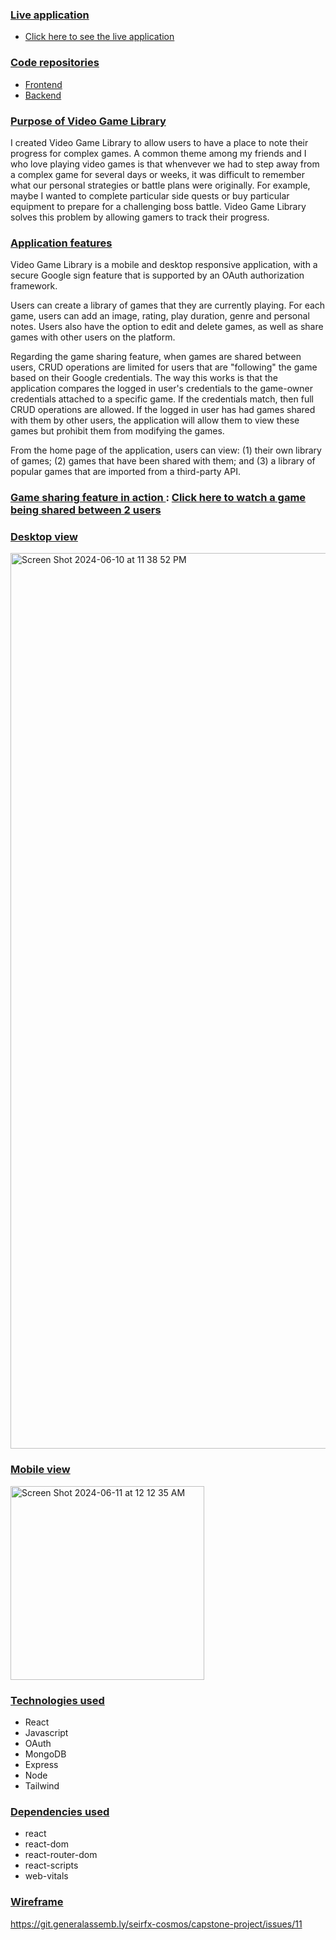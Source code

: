 ### <ins> Live application </ins>
- [Click here to see the live application](https://game-library-frontend.herokuapp.com/)

### <ins> Code repositories</ins>
- [Frontend](https://github.com/3campos/game-library-frontend)
- [Backend](https://github.com/3campos/game-library-backend)

### <ins> Purpose of Video Game Library </ins>

I created Video Game Library to allow users to have a place to note their progress for complex games. A common theme among my friends and I who love playing video games is that whenvever we had to step away from a complex game for several days or weeks, it was difficult to remember what our personal strategies or battle plans were originally. For example, maybe I wanted to complete particular side quests or buy particular equipment to prepare for a challenging boss battle. Video Game Library solves this problem by allowing gamers to track their progress.

### <ins> Application features </ins>

Video Game Library is a mobile and desktop responsive application, with a secure Google sign feature that is supported by an OAuth authorization framework.

Users can create a library of games that they are currently playing. For each game, users can add an image, rating, play duration, genre and personal notes. Users also have the option to edit and delete games, as well as share games with other users on the platform. 

Regarding the game sharing feature, when games are shared between users, CRUD operations are limited for users that are "following" the game based on their Google credentials. The way this works is that the application compares the logged in user's credentials to the game-owner credentials attached to a specific game. If the credentials match, then full CRUD operations are allowed. If the logged in user has had games shared with them by other users, the application will allow them to view these games but prohibit them from modifying the games. 

From the home page of the application, users can view: (1) their own library of games; (2) games that have been shared with them; and (3) a library of popular games that are imported from a third-party API.

### <ins> Game sharing feature in action </ins>: [Click here to watch a game being shared between 2 users](https://drive.google.com/file/d/1wJ-qCjnV274QkE5gbJkp3HPdYIXkdcgf/view?usp=sharing)

### <ins> Desktop view </ins>
<img width="1433" alt="Screen Shot 2024-06-10 at 11 38 52 PM" src="https://github.com/3campos/game-library-frontend/assets/105468537/6ea96bb4-89f1-4a7d-95d4-98e5dea2ae9f">

### <ins> Mobile view </ins>
<img width="310" alt="Screen Shot 2024-06-11 at 12 12 35 AM" src="https://github.com/3campos/game-library-frontend/assets/105468537/608ea60f-dbc2-4204-aa47-bd9180b71dcb">

### <ins> Technologies used </ins>
- React
- Javascript
- OAuth
- MongoDB
- Express
- Node
- Tailwind

### <ins> Dependencies used </ins>
- react
- react-dom
- react-router-dom
- react-scripts
- web-vitals

### <ins> Wireframe </ins>
https://git.generalassemb.ly/seirfx-cosmos/capstone-project/issues/11
